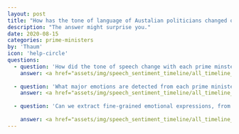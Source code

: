 ```yaml
---
layout: post
title: "How has the tone of language of Austalian politicians changed over time?"
description: "The answer might surprise you."
date: 2020-08-15
categories: prime-ministers
by: 'Thaum'
icon: 'help-circle'
questions:
  - question: 'How did the tone of speech change with each prime minster from Chifley to Turnbull?'
    answer: <a href="assets/img/speech_sentiment_timeline/all_timeline_hierarchy_0.png"><img src="assets/img/speech_sentiment_timeline/allpm_hierarchy_0.png"><a>
    
  - question: 'What major emotions are detected from each prime minister's communications with the public?'
    answer: <a href="assets/img/speech_sentiment_timeline/all_timeline_hierarchy_1.png"><img src="assets/img/speech_sentiment_timeline/allpm_hierarchy_1.png"><a>
    
  - question: 'Can we extract fine-grained emotional expressions, from admiration to surprise? [Click the plot - it expands]'
    
    answer: <a href="assets/img/speech_sentiment_timeline/all_timeline_hierarchy_2.png"><img src="assets/img/speech_sentiment_timeline/allpm_hierarchy_2.png"><a>
---
```

